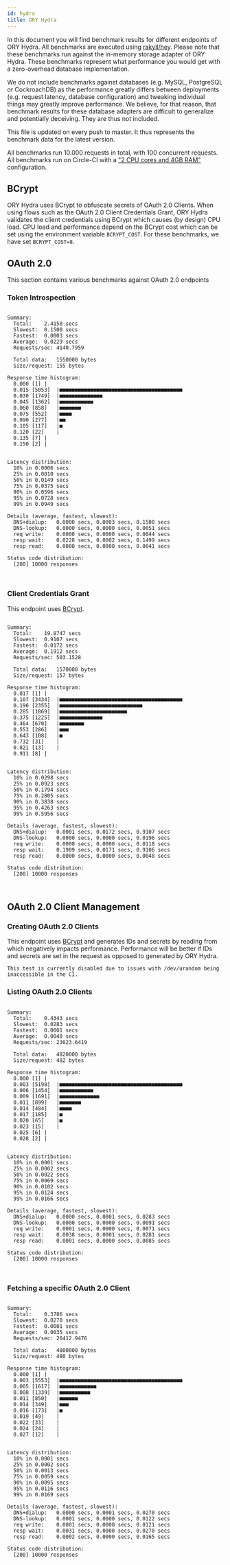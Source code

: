 ```yaml
---
id: hydra
title: ORY Hydra
---
```


In this document you will find benchmark results for different endpoints of ORY Hydra. All benchmarks are executed
using [rakyll/hey](https://github.com/rakyll/hey). Please note that these benchmarks run against the in-memory storage
adapter of ORY Hydra. These benchmarks represent what performance you would get with a zero-overhead database implementation.

We do not include benchmarks against databases (e.g. MySQL, PostgreSQL or CockroachDB) as the performance greatly differs between
deployments (e.g. request latency, database configuration) and tweaking individual things may greatly improve performance.
We believe, for that reason, that benchmark results for these database adapters are difficult to generalize and potentially
deceiving. They are thus not included.

This file is updated on every push to master. It thus represents the benchmark data for the latest version.

All benchmarks run 10.000 requests in total, with 100 concurrent requests. All benchmarks run on Circle-CI with a
["2 CPU cores and 4GB RAM"](https://support.circleci.com/hc/en-us/articles/360000489307-Why-do-my-tests-take-longer-to-run-on-CircleCI-than-locally-)
configuration.

## BCrypt

ORY Hydra uses BCrypt to obfuscate secrets of OAuth 2.0 Clients. When using flows such as the OAuth 2.0 Client Credentials
Grant, ORY Hydra validates the client credentials using BCrypt which causes (by design) CPU load. CPU load and performance
depend on the BCrypt cost which can be set using the environment variable `BCRYPT_COST`. For these benchmarks,
we have set `BCRYPT_COST=8`.

## OAuth 2.0

This section contains various benchmarks against OAuth 2.0 endpoints

### Token Introspection

```

Summary:
  Total:	2.4150 secs
  Slowest:	0.1500 secs
  Fastest:	0.0003 secs
  Average:	0.0229 secs
  Requests/sec:	4140.7959
  
  Total data:	1550000 bytes
  Size/request:	155 bytes

Response time histogram:
  0.000 [1]	|
  0.015 [5053]	|■■■■■■■■■■■■■■■■■■■■■■■■■■■■■■■■■■■■■■■■
  0.030 [1749]	|■■■■■■■■■■■■■■
  0.045 [1362]	|■■■■■■■■■■■
  0.060 [858]	|■■■■■■■
  0.075 [552]	|■■■■
  0.090 [277]	|■■
  0.105 [117]	|■
  0.120 [22]	|
  0.135 [7]	|
  0.150 [2]	|


Latency distribution:
  10% in 0.0006 secs
  25% in 0.0010 secs
  50% in 0.0149 secs
  75% in 0.0375 secs
  90% in 0.0596 secs
  95% in 0.0728 secs
  99% in 0.0949 secs

Details (average, fastest, slowest):
  DNS+dialup:	0.0000 secs, 0.0003 secs, 0.1500 secs
  DNS-lookup:	0.0000 secs, 0.0000 secs, 0.0051 secs
  req write:	0.0000 secs, 0.0000 secs, 0.0044 secs
  resp wait:	0.0228 secs, 0.0002 secs, 0.1499 secs
  resp read:	0.0000 secs, 0.0000 secs, 0.0041 secs

Status code distribution:
  [200]	10000 responses



```

### Client Credentials Grant

This endpoint uses [BCrypt](#bcrypt).

```

Summary:
  Total:	19.8747 secs
  Slowest:	0.9107 secs
  Fastest:	0.0172 secs
  Average:	0.1912 secs
  Requests/sec:	503.1528
  
  Total data:	1570000 bytes
  Size/request:	157 bytes

Response time histogram:
  0.017 [1]	|
  0.107 [3434]	|■■■■■■■■■■■■■■■■■■■■■■■■■■■■■■■■■■■■■■■■
  0.196 [2355]	|■■■■■■■■■■■■■■■■■■■■■■■■■■■
  0.285 [1869]	|■■■■■■■■■■■■■■■■■■■■■■
  0.375 [1225]	|■■■■■■■■■■■■■■
  0.464 [670]	|■■■■■■■■
  0.553 [286]	|■■■
  0.643 [108]	|■
  0.732 [31]	|
  0.821 [13]	|
  0.911 [8]	|


Latency distribution:
  10% in 0.0298 secs
  25% in 0.0923 secs
  50% in 0.1794 secs
  75% in 0.2805 secs
  90% in 0.3838 secs
  95% in 0.4263 secs
  99% in 0.5956 secs

Details (average, fastest, slowest):
  DNS+dialup:	0.0001 secs, 0.0172 secs, 0.9107 secs
  DNS-lookup:	0.0000 secs, 0.0000 secs, 0.0196 secs
  req write:	0.0000 secs, 0.0000 secs, 0.0118 secs
  resp wait:	0.1909 secs, 0.0171 secs, 0.9106 secs
  resp read:	0.0000 secs, 0.0000 secs, 0.0048 secs

Status code distribution:
  [200]	10000 responses



```

## OAuth 2.0 Client Management

### Creating OAuth 2.0 Clients

This endpoint uses [BCrypt](#bcrypt) and generates IDs and secrets by reading from  which negatively impacts
performance. Performance will be better if IDs and secrets are set in the request as opposed to generated by ORY Hydra.

```
This test is currently disabled due to issues with /dev/urandom being inaccessible in the CI.
```

### Listing OAuth 2.0 Clients

```

Summary:
  Total:	0.4343 secs
  Slowest:	0.0283 secs
  Fastest:	0.0001 secs
  Average:	0.0040 secs
  Requests/sec:	23023.6419
  
  Total data:	4820000 bytes
  Size/request:	482 bytes

Response time histogram:
  0.000 [1]	|
  0.003 [5198]	|■■■■■■■■■■■■■■■■■■■■■■■■■■■■■■■■■■■■■■■■
  0.006 [1454]	|■■■■■■■■■■■
  0.009 [1691]	|■■■■■■■■■■■■■
  0.011 [899]	|■■■■■■■
  0.014 [484]	|■■■■
  0.017 [185]	|■
  0.020 [65]	|■
  0.023 [15]	|
  0.025 [6]	|
  0.028 [2]	|


Latency distribution:
  10% in 0.0001 secs
  25% in 0.0002 secs
  50% in 0.0022 secs
  75% in 0.0069 secs
  90% in 0.0102 secs
  95% in 0.0124 secs
  99% in 0.0166 secs

Details (average, fastest, slowest):
  DNS+dialup:	0.0000 secs, 0.0001 secs, 0.0283 secs
  DNS-lookup:	0.0000 secs, 0.0000 secs, 0.0091 secs
  req write:	0.0001 secs, 0.0000 secs, 0.0071 secs
  resp wait:	0.0038 secs, 0.0001 secs, 0.0281 secs
  resp read:	0.0001 secs, 0.0000 secs, 0.0085 secs

Status code distribution:
  [200]	10000 responses



```

### Fetching a specific OAuth 2.0 Client

```

Summary:
  Total:	0.3786 secs
  Slowest:	0.0270 secs
  Fastest:	0.0001 secs
  Average:	0.0035 secs
  Requests/sec:	26412.9476
  
  Total data:	4800000 bytes
  Size/request:	480 bytes

Response time histogram:
  0.000 [1]	|
  0.003 [5553]	|■■■■■■■■■■■■■■■■■■■■■■■■■■■■■■■■■■■■■■■■
  0.005 [1617]	|■■■■■■■■■■■■
  0.008 [1339]	|■■■■■■■■■■
  0.011 [850]	|■■■■■■
  0.014 [349]	|■■■
  0.016 [173]	|■
  0.019 [49]	|
  0.022 [33]	|
  0.024 [24]	|
  0.027 [12]	|


Latency distribution:
  10% in 0.0001 secs
  25% in 0.0002 secs
  50% in 0.0013 secs
  75% in 0.0059 secs
  90% in 0.0095 secs
  95% in 0.0116 secs
  99% in 0.0169 secs

Details (average, fastest, slowest):
  DNS+dialup:	0.0000 secs, 0.0001 secs, 0.0270 secs
  DNS-lookup:	0.0001 secs, 0.0000 secs, 0.0122 secs
  req write:	0.0001 secs, 0.0000 secs, 0.0121 secs
  resp wait:	0.0031 secs, 0.0000 secs, 0.0270 secs
  resp read:	0.0002 secs, 0.0000 secs, 0.0165 secs

Status code distribution:
  [200]	10000 responses



```
